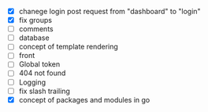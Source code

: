 - [x] chanege login post request from "dashboard" to "login"
- [x] fix groups
- [ ] comments
- [ ] database
- [ ] concept of template rendering
- [ ] front
- [ ] Global token
- [ ] 404 not found
- [ ] Logging
- [ ] fix slash trailing
- [x] concept of packages and modules in go